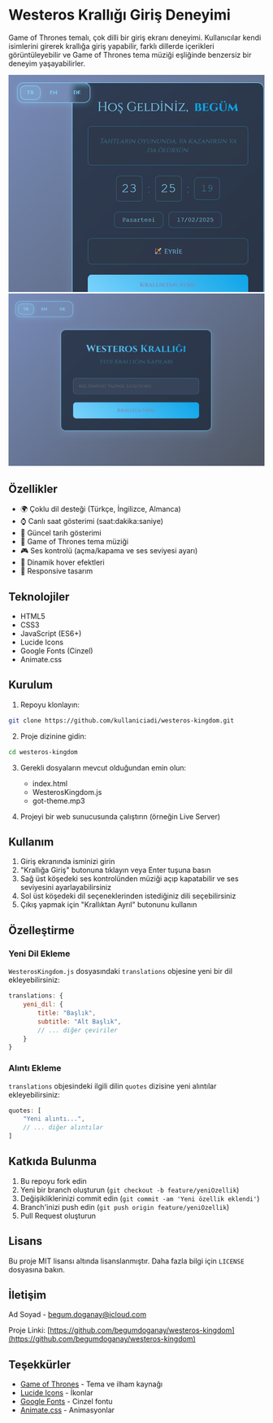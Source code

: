 # Westeros Krallığı Giriş Deneyimi

Game of Thrones temalı, çok dilli bir giriş ekranı deneyimi. Kullanıcılar kendi isimlerini girerek krallığa giriş yapabilir, farklı dillerde içerikleri görüntüleyebilir ve Game of Thrones tema müziği eşliğinde benzersiz bir deneyim yaşayabilirler.

![Westeros Krallığı](screenshot.png) 
![Westeros Krallığı](screenshot2.png)
## Özellikler

- 🌍 Çoklu dil desteği (Türkçe, İngilizce, Almanca)
- ⌚ Canlı saat gösterimi (saat:dakika:saniye)
- 📅 Güncel tarih gösterimi
- 🎵 Game of Thrones tema müziği
- 🎮 Ses kontrolü (açma/kapama ve ses seviyesi ayarı)
- 💫 Dinamik hover efektleri
- 📱 Responsive tasarım

## Teknolojiler

- HTML5
- CSS3
- JavaScript (ES6+)
- Lucide Icons
- Google Fonts (Cinzel)
- Animate.css

## Kurulum

1. Repoyu klonlayın:
```bash
git clone https://github.com/kullaniciadi/westeros-kingdom.git
```

2. Proje dizinine gidin:
```bash
cd westeros-kingdom
```

3. Gerekli dosyaların mevcut olduğundan emin olun:
   - index.html
   - WesterosKingdom.js
   - got-theme.mp3

4. Projeyi bir web sunucusunda çalıştırın (örneğin Live Server)

## Kullanım

1. Giriş ekranında isminizi girin
2. "Krallığa Giriş" butonuna tıklayın veya Enter tuşuna basın
3. Sağ üst köşedeki ses kontrolünden müziği açıp kapatabilir ve ses seviyesini ayarlayabilirsiniz
4. Sol üst köşedeki dil seçeneklerinden istediğiniz dili seçebilirsiniz
5. Çıkış yapmak için "Krallıktan Ayrıl" butonunu kullanın

## Özelleştirme

### Yeni Dil Ekleme

`WesterosKingdom.js` dosyasındaki `translations` objesine yeni bir dil ekleyebilirsiniz:

```javascript
translations: {
    yeni_dil: {
        title: "Başlık",
        subtitle: "Alt Başlık",
        // ... diğer çeviriler
    }
}
```

### Alıntı Ekleme

`translations` objesindeki ilgili dilin `quotes` dizisine yeni alıntılar ekleyebilirsiniz:

```javascript
quotes: [
    "Yeni alıntı...",
    // ... diğer alıntılar
]
```

## Katkıda Bulunma

1. Bu repoyu fork edin
2. Yeni bir branch oluşturun (`git checkout -b feature/yeniOzellik`)
3. Değişikliklerinizi commit edin (`git commit -am 'Yeni özellik eklendi'`)
4. Branch'inizi push edin (`git push origin feature/yeniOzellik`)
5. Pull Request oluşturun

## Lisans

Bu proje MIT lisansı altında lisanslanmıştır. Daha fazla bilgi için `LICENSE` dosyasına bakın.

## İletişim

Ad Soyad - begum.doganay@icloud.com

Proje Linki: [https://github.com/begumdoganay/westeros-kingdom](https://github.com/begumdoganay/westeros-kingdom)

## Teşekkürler

- [Game of Thrones](https://www.hbo.com/game-of-thrones) - Tema ve ilham kaynağı
- [Lucide Icons](https://lucide.dev/) - İkonlar
- [Google Fonts](https://fonts.google.com/) - Cinzel fontu
- [Animate.css](https://animate.style/) - Animasyonlar